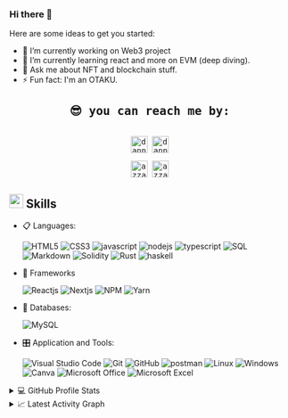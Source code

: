 ### Hi there 👋

Here are some ideas to get you started:

- 🔭 I’m currently working on Web3 project 
- 🌱 I’m currently learning react and more on EVM (deep diving). 
- 💬 Ask me about NFT and blockchain stuff.
- ⚡ Fun fact: I'm an OTAKU. 
<div>
  <samp>
    <h2 align="center">😎 you can reach me by:</h2>
    <p align="center">
      <br/>
      <a href="https://www.linkedin.com/in/danny-ba-aa38771b7/" target="blank"><img align="center"
         src="https://img.shields.io/badge/linkedin-%231DA1F2.svg?style=for-the-badge&logo=linkedin&logoColor=white"
         alt="dann" height="30"/></a>
      <a href="mailto:contact@polyblocks.xyz" target="blank"><img align="center"
         src="https://img.shields.io/badge/gmail-EA4335.svg?style=for-the-badge&logo=gmail&logoColor=white"
         alt="dann" height="30"/></a>
    </p>
  <p align="center">
      <a href="https://twitter.com/dannyba10" target="blank"><img align="center"
         src="https://img.shields.io/badge/twitter-1DA1F2.svg?style=for-the-badge&logo=twitter&logoColor=white"
         alt="azzar" height="30"/></a>
      <a href="https://t.me/Dannprinc" target="blank"><img align="center"
         src="https://img.shields.io/badge/Telegram-2CA5E0?style=for-the-badge&logo=telegram&logoColor=white"
         alt="azzar" height="30"/></a>
      <br>
    </p>
  </samp>
</div>

## <img src="https://media2.giphy.com/media/QssGEmpkyEOhBCb7e1/giphy.gif?cid=ecf05e47a0n3gi1bfqntqmob8g9aid1oyj2wr3ds3mg700bl&rid=giphy.gif" width ="25"><b> Skills</b>

<p align="center">

- 📋 Languages:
    
    ![HTML5](https://img.shields.io/badge/html5-%23E34F26.svg?style=for-the-badge&logo=html5&logoColor=white)
    ![CSS3](https://img.shields.io/badge/css3-%231572B6.svg?style=for-the-badge&logo=css3&logoColor=white)
    ![javascript](https://img.shields.io/badge/javascript%20-%23323330.svg?&style=for-the-badge&logo=javascript&logoColor=%23F7DF1E)
    ![nodejs](https://img.shields.io/badge/node.js%20-%2343853D.svg?&style=for-the-badge&logo=node.js&logoColor=white)
    ![typescript](https://img.shields.io/badge/TypeScript-007ACC?style=for-the-badge&logo=typescript&logoColor=white)
    ![SQL](https://custom-icon-badges.herokuapp.com/badge/SQL-025E8C.svg?logo=database&logoColor=white)
    ![Markdown](https://img.shields.io/badge/markdown-%23000000.svg?style=for-the-badge&logo=markdown&logoColor=white)
    ![Solidity](https://img.shields.io/badge/Solidity-e6e6e6?style=for-the-badge&logo=solidity&logoColor=black)
    ![Rust](https://img.shields.io/badge/Rust-black?style=for-the-badge&logo=rust&logoColor=#E57324)
    ![haskell](https://img.shields.io/badge/Haskell-5D4F85?style=for-the-badge&logo=haskell&logoColor=white)
   
    
- 🎨 Frameworks

   ![Reactjs](https://img.shields.io/badge/react%20-%2320232a.svg?&style=for-the-badge&logo=react&logoColor=%2361DAFB)
   ![Nextjs](https://img.shields.io/badge/next.js-000000?style=for-the-badge&logo=nextdotjs&logoColor=white)
   ![NPM](https://img.shields.io/badge/npm-CB3837?style=for-the-badge&logo=npm&logoColor=white)
   ![Yarn](https://img.shields.io/badge/Yarn-2C8EBB?style=for-the-badge&logo=yarn&logoColor=white)
  
  
- 💾 Databases:

   ![MySQL](https://img.shields.io/badge/MySQL-00000F?style=for-the-badge&logo=mysql&logoColor=white)
    
    
- 🎛️ Application and Tools:

    ![Visual Studio Code](https://img.shields.io/badge/Visual%20Studio%20Code-0078d7.svg?style=for-the-badge&logo=visual-studio-code&logoColor=white)
    ![Git](https://img.shields.io/badge/git-%23F05033.svg?style=for-the-badge&logo=git&logoColor=white)
    ![GitHub](https://img.shields.io/badge/github-%23121011.svg?style=for-the-badge&logo=github&logoColor=white)
    ![postman](https://img.shields.io/badge/Postman-FF6C37?style=for-the-badge&logo=Postman&logoColor=white)
    ![Linux](https://img.shields.io/badge/Linux-FCC624?style=for-the-badge&logo=linux&logoColor=black)
    ![Windows](https://img.shields.io/badge/Windows-0078D6?style=for-the-badge&logo=windows&logoColor=white)
    ![Canva](https://img.shields.io/badge/Canva-%2300C4CC.svg?style=for-the-badge&logo=Canva&logoColor=white) 
    ![Microsoft Office](https://img.shields.io/badge/Microsoft_Office-D83B01?style=for-the-badge&logo=microsoft-office&logoColor=white)
    ![Microsoft Excel](https://img.shields.io/badge/Microsoft_Excel-217346?style=for-the-badge&logo=microsoft-excel&logoColor=white)
    
</p>

<details>
  <summary>💻 GitHub Profile Stats</summary>
  <div>
    <h2 align="center"> 📊 Github stats </h2>
      <br/>
        <p align="center">
          <a href="https://github.com/dannpr/">
          <img src="https://github-readme-stats.vercel.app/api/top-langs/?username=dannpr&langs_count=6&theme=gruvbox&layout=compact&hide_border=true" alt="dannpr :: Top Langs" /></a>
        </p>
        <p align="center">
          <a href="https://github.com/dannpr/">
          <img width="49.5%" src="https://github-readme-stats.vercel.app/api?username=dannpr&show_icons=true&theme=gruvbox&hide_border=true" />
          <img width="49.5%" src="https://github-readme-streak-stats.herokuapp.com/?user=dannpr&theme=gruvbox&hide_border=true" />
          </a>
       </p>
     <br>
  </div>      
</details>

<details>
  <summary>📈 Latest Activity Graph</summary>
  <br/>
  <h2 align="center"> latest contribution </h2>
<a href="https://github.com/ashutosh00710/github-readme-activity-graph"><img alt="Dann's Activity Graph" src="https://activity-graph.herokuapp.com/graph/?username=dannpr&bg_color=000&color=fff&line=00E676&point=fff&hide_border=true" /></a>
</details>
